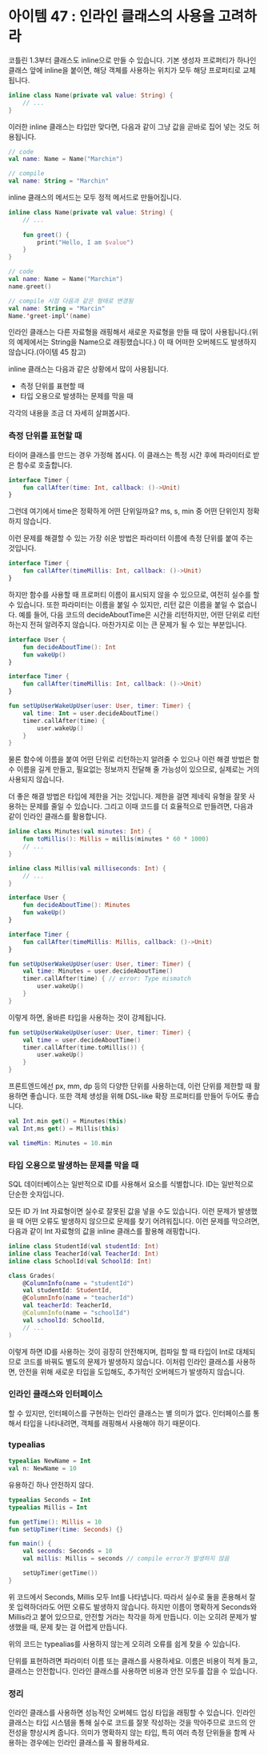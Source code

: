 # 아이템 47 : 인라인 클래스의 사용을 고려하라

코틀린 1.3부터 클래스도 inline으로 만들 수 있습니다. 기본 생성자 프로퍼티가 하나인 클래스 앞에 inline을 붙이면, 해당 객체를 사용하는 위치가 모두 해당 프로퍼티로 교체됩니다.

```kotlin
inline class Name(private val value: String) {
	// ...
}
```

이러한 inline 클래스는 타입만 맞다면, 다음과 같이 그냥 값을 곧바로 집어 넣는 것도 허용됩니다.

```kotlin
// code
val name: Name = Name("Marchin")

// compile
val name: String = "Marchin"
```

inline 클래스의 메서드는 모두 정적 메서드로 만들어집니다.

```kotlin
inline class Name(private val value: String) {
	// ...
	
	fun greet() {
		print("Hello, I am $value")
	}
}

// code 
val name: Name = Name("Marchin")
name.greet()

// compile 시점 다음과 같은 형태로 변경됨
val name: String = "Marcin"
Name.'greet-impl'(name)
```

인라인 클래스는 다른 자료형을 래핑해서 새로운 자료형을 만들 때 많이 사용됩니다.(위의 예제에서는 String을 Name으로 래핑했습니다.) 이 때 어떠한 오버헤드도 발생하지 않습니다.(아이템 45 참고)

inline 클래스는 다음과 같은 상황에서 많이 사용됩니다.

- 측정 단위를 표현할 때
- 타입 오용으로 발생하는 문제를 막을 때

각각의 내용을 조금 더 자세히 살펴봅시다.

### 측정 단위를 표현할 때

타이머 클래스를 만드는 경우 가정해 봅시다. 이 클래스는 특정 시간 후에 파라미터로 받은 함수로 호출합니다.

```kotlin
interface Timer {
	fun callAfter(time: Int, callback: ()->Unit)
}
```

그런데 여기에서 time은 정확하게 어떤 단위일까요? ms, s, min 중 어떤 단위인지 정확하지 않습니다. 

이런 문제를 해결할 수 있는 가장 쉬운 방법은 파라미터 이름에 측정 단위를 붙여 주는 것입니다.

```kotlin
interface Timer {
	fun callAfter(timeMillis: Int, callback: ()->Unit)
}
```

하지만 함수를 사용할 때 프로퍼티 이름이 표시되지 않을 수 있으므로, 여전히 실수를 할 수 있습니다. 또한 파라미터는 이름을 붙일 수 있지만, 리턴 값은 이름을 붙일 수 없습니다. 예를 들어, 다음 코드의 decideAboutTime은 시간을 리턴하지만, 어떤 단위로 리턴하는지 전혀 알려주지 않습니다. 마찬가지로 이는 큰 문제가 될 수 있는 부분입니다. 

```kotlin
interface User {
	fun decideAboutTime(): Int
	fun wakeUp()
}

interface Timer {
	fun callAfter(timeMillis: Int, callback: ()->Unit)
}

fun setUpUserWakeUpUser(user: User, timer: Timer) {
	val time: Int = user.decideAboutTime()
	timer.callAfter(time) {
		user.wakeUp()
	}
}
```

물론 함수에 이름을 붙여 어떤 단위로 리턴하는지 알려줄 수 있으나 이런 해결 방법은 함수 이름을 길게 만들고, 필요없는 정보까지 전달해 줄 가능성이 있으므로, 실제로는 거의 사용되지 않습니다.

더 좋은 해결 방법은 타입에 제한을 거는 것입니다. 제한을 걸면 제네릭 유형을 잘못 사용하는 문제를 줄일 수 있습니다. 그리고 이때 코드를 더 효율적으로 만들려면, 다음과 같이 인라인 클래스를 활용합니다.

```kotlin
inline class Minutes(val minutes: Int) {
	fun toMillis(): Millis = millis(minutes * 60 * 1000)
	// ...
}

inline class Millis(val milliseconds: Int) {
	// ...
}

interface User {
	fun decideAboutTime(): Minutes
	fun wakeUp()
}

interface Timer {
	fun callAfter(timeMillis: Millis, callback: ()->Unit)
}

fun setUpUserWakeUpUser(user: User, timer: Timer) {
	val time: Minutes = user.decideAboutTime()
	timer.callAfter(time) { // error: Type mismatch
		user.wakeUp()
	}
}
```

이렇게 하면, 올바른 타입을 사용하는 것이 강제됩니다.

```kotlin
fun setUpUserWakeUpUser(user: User, timer: Timer) {
	val time = user.decideAboutTime() 
	timer.callAfter(time.toMillis()) {
		user.wakeUp()
	}
}
```

프론트엔드에선 px, mm, dp 등의 다양한 단위를 사용하는데, 이런 단위를 제한할 때 활용하면 좋습니다. 또한 객체 생성을 위해 DSL-like 확장 프로퍼티를 만들어 두어도 좋습니다.

```kotlin
val Int.min get() = Minutes(this)
val Int,ms get() = Millis(this)

val timeMin: Minutes = 10.min
```

### 타입 오용으로 발생하는 문제를 막을 때

SQL 데이터베이스는 일반적으로 ID를 사용해서 요소를 식별합니다. ID는 일반적으로 단순한 숫자입니다. 

모든 ID 가 Int 자료형이면 실수로 잘못된 값을 넣을 수도 있습니다. 이런 문제가 발생했을 때 어떤 오류도 발생하지 않으므로 문제를 찾기 어려워집니다. 이런 문제를 막으려면, 다음과 같이 Int 자료형의 값을 inline 클래스를 활용해 래핑합니다.

```kotlin
inline class StudentId(val studentId: Int)
inline class TeacherId(val TeacherId: Int)
inline class SchoolId(val SchoolId: Int)

class Grades(
	@ColumnInfo(name = "studentId")
	val studentId: StudentId,
	@ColumnInfo(name = "teacherId")
	val teacherId: TeacherId,
	@ColumnInfo(name = "schoolId")
	val schoolId: SchoolId,
	// ...
)
```

이렇게 하면 ID를 사용하는 것이 굉장히 안전해지며, 컴파일 할 때 타입이 Int로 대체되므로 코드를 바꿔도 별도의 문제가 발생하지 않습니다. 이처럼 인라인 클래스를 사용하면, 안전을 위해 새로운 타입을 도입해도, 추가적인 오버헤드가 발생하지 않습니다.

### 인라인 클래스와 인터페이스

할 수 있지만, 인터페이스를 구현하는 인라인 클래스는 별 의미가 없다. 인터페이스를 통해서 타입을 나타내려면, 객체를 래핑해서 사용해야 하기 때문이다. 

### typealias

```kotlin
typealias NewName = Int
val n: NewName = 10
```

유용하긴 하나 안전하지 않다. 

```kotlin
typealias Seconds = Int
typealias Millis = Int

fun getTime(): Millis = 10
fun setUpTimer(time: Seconds) {}

fun main() {
	val seconds: Seconds = 10
	val millis: Millis = seconds // compile error가 발생하지 않음

	setUpTimer(getTime())
}
```

위 코드에서 Seconds, Millis 모두 Int를 나타냅니다. 따라서 실수로 둘을 혼용해서 잘못 입력하더라도 어떤 오류도 발생하지 않습니다. 하지만 이름이 명확하게 Seconds와 Millis라고 붙어 있으므로, 안전할 거라는 착각을 하게 만듭니다. 이는 오히려 문제가 발생했을 때, 문제 찾는 걸 어렵게 만듭니다.

위의 코드는 typealias를 사용하지 않는게 오히려 오류를 쉽게 찾을 수 있습니다.

단위를 표현하려면 파라미터 이름 또는 클래스를 사용하세요. 이름은 비용이 적게 들고, 클래스는 안전합니다. 인라인 클래스를 사용하면 비용과 안전 모두를 잡을 수 있습니다. 

### 정리

인라인 클래스를 사용하면 성능적인 오버헤드 업싱 타입을 래핑할 수 있습니다. 인라인 클래스는 타입 시스템을 통해 실수로 코드를 잘못 작성하는 것을 막아주므로 코드의 안전성을 향상시켜 줍니다. 의미가 명확하지 않는 타입, 특히 여러 측정 단위들을 함께 사용하는 경우에는 인라인 클래스를 꼭 활용하세요.